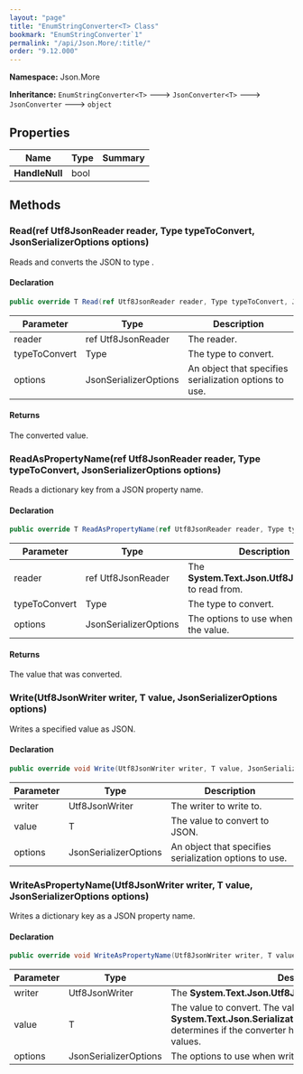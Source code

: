```yaml
---
layout: "page"
title: "EnumStringConverter<T> Class"
bookmark: "EnumStringConverter`1"
permalink: "/api/Json.More/:title/"
order: "9.12.000"
---
```

**Namespace:** Json.More

**Inheritance:**
`EnumStringConverter<T>`
 🡒 
`JsonConverter<T>`
 🡒 
`JsonConverter`
 🡒 
`object`


## Properties

| Name | Type | Summary |
|---|---|---|
| **HandleNull** | bool |  |

## Methods

### Read(ref Utf8JsonReader reader, Type typeToConvert, JsonSerializerOptions options)

Reads and converts the JSON to type <typeparamref name="T" />.

#### Declaration

```c#
public override T Read(ref Utf8JsonReader reader, Type typeToConvert, JsonSerializerOptions options)
```

| Parameter | Type | Description |
|---|---|---|
| reader | ref Utf8JsonReader | The reader. |
| typeToConvert | Type | The type to convert. |
| options | JsonSerializerOptions | An object that specifies serialization options to use. |


#### Returns

The converted value.

### ReadAsPropertyName(ref Utf8JsonReader reader, Type typeToConvert, JsonSerializerOptions options)

Reads a dictionary key from a JSON property name.

#### Declaration

```c#
public override T ReadAsPropertyName(ref Utf8JsonReader reader, Type typeToConvert, JsonSerializerOptions options)
```

| Parameter | Type | Description |
|---|---|---|
| reader | ref Utf8JsonReader | The **System.Text.Json.Utf8JsonReader** to read from. |
| typeToConvert | Type | The type to convert. |
| options | JsonSerializerOptions | The options to use when reading the value. |


#### Returns

The value that was converted.

### Write(Utf8JsonWriter writer, T value, JsonSerializerOptions options)

Writes a specified value as JSON.

#### Declaration

```c#
public override void Write(Utf8JsonWriter writer, T value, JsonSerializerOptions options)
```

| Parameter | Type | Description |
|---|---|---|
| writer | Utf8JsonWriter | The writer to write to. |
| value | T | The value to convert to JSON. |
| options | JsonSerializerOptions | An object that specifies serialization options to use. |


### WriteAsPropertyName(Utf8JsonWriter writer, T value, JsonSerializerOptions options)

Writes a dictionary key as a JSON property name.

#### Declaration

```c#
public override void WriteAsPropertyName(Utf8JsonWriter writer, T value, JsonSerializerOptions options)
```

| Parameter | Type | Description |
|---|---|---|
| writer | Utf8JsonWriter | The **System.Text.Json.Utf8JsonWriter** to write to. |
| value | T | The value to convert. The value of **System.Text.Json.Serialization.JsonConverter`1.HandleNull** determines if the converter handles \<see langword="null" /\> values. |
| options | JsonSerializerOptions | The options to use when writing the value. |


